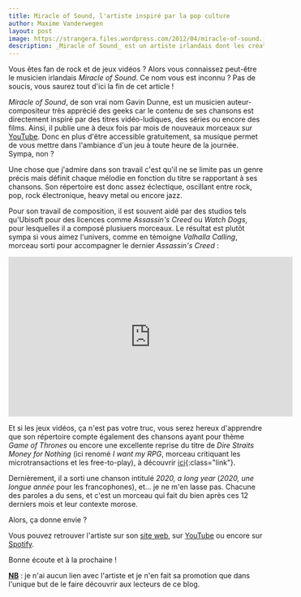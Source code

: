 ```yaml
---
title: Miracle of Sound, l'artiste inspiré par la pop culture
author: Maxime Vanderwegen
layout: post
image: https://strangera.files.wordpress.com/2012/04/miracle-of-sound.jpg
description: _Miracle of Sound_ est un artiste irlandais dont les créations s'insporent directement de la pop culture (jeux vidéos, films et séries). Son répertoire, aux sonorités rock, pop voire heavy metal fait partie de ma liste de lecture depuis environ 1 an. J'ai donc décidé de vous faire découvrir ce musicien dans cet article.
---
```


Vous êtes fan de rock et de jeux vidéos ? Alors vous connaissez peut-être le musicien irlandais _Miracle of Sound_. Ce nom vous est inconnu ? Pas de soucis, vous saurez tout d'ici la fin de cet article !

_Miracle of Sound_, de son vrai nom Gavin Dunne, est un musicien auteur-compositeur très apprécié des geeks car le contenu de ses chansons est directement inspiré par des titres vidéo-ludiques, des séries ou encore des films. Ainsi, il publie une à deux fois par mois de nouveaux morceaux sur [YouTube](https://invidious.kavin.rocks/channel/UCSfoxYTlCPFfglckBLrjpsA). Donc en plus d'être accessible gratuitement, sa musique permet de vous mettre dans l'ambiance d'un jeu à toute heure de la journée. Sympa, non ?

Une chose que j'admire dans son travail c'est qu'il ne se limite pas un genre précis mais définit chaque mélodie en fonction du titre se rapportant à ses chansons. Son répertoire est donc assez éclectique, oscillant entre rock, pop, rock électronique, heavy metal ou encore jazz.

Pour son travail de composition, il est souvent aidé par des studios tels qu'Ubisoft pour des licences comme _Assassin's Creed_ ou _Watch Dogs_, pour lesquelles il a composé plusiuers morceaux. Le résultat est plutôt sympa si vous aimez l'univers, comme en témoigne _Valhalla Calling_, morceau sorti pour accompagner le dernier _Assassin's Creed_ :

<iframe width="560" height="315" src="https://invidious.kavin.rocks/embed/jxptIpCYAJA" frameborder="0" allow="accelerometer; autoplay; clipboard-write; encrypted-media; gyroscope; picture-in-picture" allowfullscreen></iframe>

Et si les jeux vidéos, ça n'est pas votre truc, vous serez hereux d'apprendre que son répertoire compte également des chansons ayant pour thème _Game of Thrones_ ou encore une excellente reprise du titre de _Dire Straits_ _Money for Nothing_ (ici renomé _I want my RPG_, morceau critiquant les microtransactions et les free-to-play), à découvrir [ici](https://www.youtube.com/watch?v=p-WlEgn_pig){:class="link"}.

Dernièrement, il a sorti une chanson intitulé _2020, a long year_ (_2020, une longue année_ pour les francophones), et... je ne m'en lasse pas. Chacune des paroles a du sens, et c'est un morceau qui fait du bien après ces 12 derniers mois et leur contexte morose.

Alors, ça donne envie ?

Vous pouvez retrouver l'artiste sur son [site web](https://www.miracleofsound.rocks/ "Site web de _Miracle of Sound_"), sur [YouTube](https://www.youtube.com/miracleofsound "Chaîne YouTube de _Miracle of Sound_") ou encore sur [Spotify](https://open.spotify.com/artist/4FmJD0mpgQ70SNt2EKK8tq "_Miracle of Sound sur Spotify_").

Bonne écoute et à la prochaine !

**<u>NB</u>** : je n'ai aucun lien avec l'artiste et je n'en fait sa promotion que dans l'unique but de le faire découvrir aux lecteurs de ce blog.
